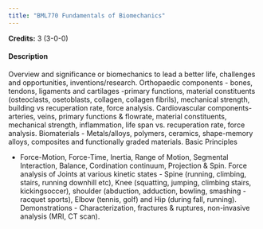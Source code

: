 ```yaml
---
title: "BML770 Fundamentals of Biomechanics"
---
```

**Credits:** 3 (3-0-0)

#### Description
Overview and significance or biomechanics to lead a better life, challenges and opportunities, inventions/research. Orthopaedic components - bones, tendons, ligaments and cartilages -primary functions, material constituents (osteoclasts, osetoblasts, collagen, collagen fibrils), mechanical strength, building vs recuperation rate, force analysis. Cardiovascular components-arteries, veins, primary functions & flowrate, material constituents, mechanical strength, inflammation, life span vs. recuperation rate, force analysis. Biomaterials - Metals/alloys, polymers, ceramics, shape-memory alloys, composites and functionally graded materials. Basic Principles
- Force-Motion, Force-Time, Inertia, Range of Motion, Segmental Interaction, Balance, Cordination continuum, Projection & Spin. Force analysis of Joints at various kinetic states - Spine (running, climbing, stairs, running downhill etc), Knee (squatting, jumping, climbing stairs, kickingsoccer), shoulder (abduction, adduction, bowling, smashing - racquet sports), Elbow (tennis, golf) and Hip (during fall, running). Demonstrations - Characterization, fractures & ruptures, non-invasive analysis (MRI, CT scan).